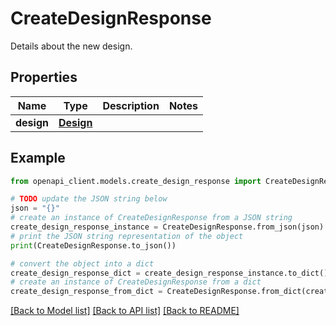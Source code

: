 # CreateDesignResponse

Details about the new design.

## Properties

Name | Type | Description | Notes
------------ | ------------- | ------------- | -------------
**design** | [**Design**](Design.md) |  | 

## Example

```python
from openapi_client.models.create_design_response import CreateDesignResponse

# TODO update the JSON string below
json = "{}"
# create an instance of CreateDesignResponse from a JSON string
create_design_response_instance = CreateDesignResponse.from_json(json)
# print the JSON string representation of the object
print(CreateDesignResponse.to_json())

# convert the object into a dict
create_design_response_dict = create_design_response_instance.to_dict()
# create an instance of CreateDesignResponse from a dict
create_design_response_from_dict = CreateDesignResponse.from_dict(create_design_response_dict)
```
[[Back to Model list]](../README.md#documentation-for-models) [[Back to API list]](../README.md#documentation-for-api-endpoints) [[Back to README]](../README.md)


